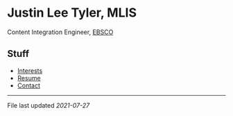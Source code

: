 
Justin Lee Tyler, MLIS
===
Content Integration Engineer, [EBSCO](https:/www.ebsco.com)

Stuff
---
- [Interests](interests)
- [Resume](resume) 
- [Contact]()

---
File last updated *2021-07-27*
